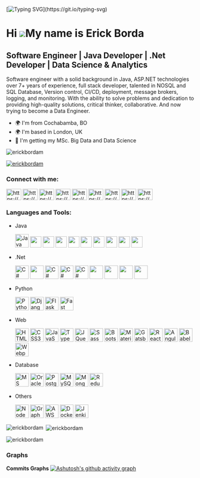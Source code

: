 [![Typing SVG](https://readme-typing-svg.demolab.com?font=Fira+Code&pause=1000&color=90FF9D&width=435&lines=Hello%2C+World!;Welcome!)](https://git.io/typing-svg)

Hi ![](https://user-images.githubusercontent.com/18350557/176309783-0785949b-9127-417c-8b55-ab5a4333674e.gif)My name is Erick Borda
===================================================================================================================================

Software Engineer | Java Developer | .Net Developer | Data Science & Analytics
------------------------------------------------------------------------------
Software engineer with a solid background in Java, ASP.NET technologies over 7+ years of experience, full stack developer, talented in NOSQL and SQL Database, Version control, CI/CD, deployment, message brokers, logging, and monitoring. With the ability to solve problems and dedication to providing high-quality solutions, critical thinker, collaborative. And now trying to become a Data Engineer.

* 🌍 I'm from Cochabamba, BO
* 🌍 I'm based in London, UK
* 🧠 I'm getting my MSc. Big Data and Data Science

<p align="left"> <img src="https://komarev.com/ghpvc/?username=erickbordam&label=Profile%20views&color=0e75b6&style=flat" alt="erickbordam" /> </p>

<p align="left"> <a href="https://github.com/ryo-ma/github-profile-trophy"><img src="https://github-profile-trophy.vercel.app/?username=erickbordam" alt="erickbordam" /></a> </p>

<h3 align="left">Connect with me:</h3>
<p align="left">
<a href="https://linkedin.com/in/erick-borda-06737ba4/" target="blank"><img align="center" src="https://raw.githubusercontent.com/rahuldkjain/github-profile-readme-generator/master/src/images/icons/Social/linked-in-alt.svg" alt="https://www.linkedin.com/in/erick-borda-06737ba4/" height="30" width="40" /></a>
<a href="https://stackoverflow.com/users/22200375/erick-alejandro-borda-mercado" target="blank"><img align="center" src="https://raw.githubusercontent.com/rahuldkjain/github-profile-readme-generator/master/src/images/icons/Social/stack-overflow.svg" alt="https://stackoverflow.com/users/22200375/erick-alejandro-borda-mercado" height="30" width="40" /></a>
<a href="https://kaggle.com/erickbordam" target="blank"><img align="center" src="https://raw.githubusercontent.com/rahuldkjain/github-profile-readme-generator/master/src/images/icons/Social/kaggle.svg" alt="https://www.kaggle.com/erickbordam" height="30" width="40" /></a>
<a href="https://www.codechef.com/users/erickalejandro" target="blank"><img align="center" src="https://cdn.jsdelivr.net/npm/simple-icons@3.1.0/icons/codechef.svg" alt="https://www.hackerrank.com/erick_alejandro2?hr_r=1" height="30" width="40" /></a>
<a href="https://www.hackerrank.com/erick_alejandro2?hr_r=1" target="blank"><img align="center" src="https://raw.githubusercontent.com/rahuldkjain/github-profile-readme-generator/master/src/images/icons/Social/hackerrank.svg" alt="https://www.hackerrank.com/erick_alejandro2?hr_r=1" height="30" width="40" /></a>
<a href="https://codeforces.com/profile/erick.borda.mercado" target="blank"><img align="center" src="https://raw.githubusercontent.com/rahuldkjain/github-profile-readme-generator/master/src/images/icons/Social/codeforces.svg" alt="https://codeforces.com/profile/erick.borda.mercado" height="30" width="40" /></a>
<a href="https://www.leetcode.com/user9263VF" target="blank"><img align="center" src="https://raw.githubusercontent.com/rahuldkjain/github-profile-readme-generator/master/src/images/icons/Social/leet-code.svg" alt="https://www.leetcode.com/user9263VF" height="30" width="40" /></a>
<a href="https://www.hackerearth.com/@erick.alejandro.borda.mercado" target="blank"><img align="center" src="https://raw.githubusercontent.com/rahuldkjain/github-profile-readme-generator/master/src/images/icons/Social/hackerearth.svg" alt="https://www.hackerearth.com/@erick.alejandro.borda.mercado" height="30" width="40" /></a>
<a href="https://www.topcoder.com/members/erick.borrda" target="blank"><img align="center" src="https://raw.githubusercontent.com/rahuldkjain/github-profile-readme-generator/master/src/images/icons/Social/topcoder.svg" alt="https://www.topcoder.com/members/erick.borrda" height="30" width="40" /></a>
</p>

<h3 align="left">Languages and Tools:</h3>
<ul>
<li>
  Java
  <p>
    <a href="https://www.oracle.com/java/" target="_blank" rel="noreferrer"><img src="https://raw.githubusercontent.com/danielcranney/readme-generator/main/public/icons/skills/java-colored.svg" width="36" height="36" alt="Java" /></a>
    <a href="https://spring.io/" target="_blank" rel="noreferrer"><img src="https://cdn.jsdelivr.net/gh/devicons/devicon/icons/spring/spring-original.svg" width="30" height="30" /></a>
    <a href="https://spring.io/projects/spring-boot" target="_blank" rel="noreferrer"><img src="https://spring.io/img/projects/spring-boot.svg" width="30" height="30" /></a>
    <a href="https://www.oracle.com/java/technologies/javaserverfaces.html" target="_blank" rel="noreferrer"><img src="https://avatars.githubusercontent.com/u/4238769?v=4" width="30" height="30" /></a>
    <a href="https://www.primefaces.org/" target="_blank" rel="noreferrer"><img src="https://i2.wp.com/www.primefaces.org/wp-content/uploads/2016/10/primeng_solidBlack.png?ssl=1" style="background: #ffffff" width="30" height="30" /></a>
    <a href="https://struts.apache.org/index.html" target="_blank" rel="noreferrer"><img src="https://cdn.icon-icons.com/icons2/2699/PNG/512/apache_struts_logo_icon_168600.png" width="30" height="30" /></a>
    <a href="https://hibernate.org/" target="_blank" rel="noreferrer"><img src="https://cdn.worldvectorlogo.com/logos/hibernate.svg"  width="30" height="30" /></a>
    <a href="https://www.jhipster.tech/" target="_blank" rel="noreferrer"><img src="https://www.jhipster.tech/images/logo/logo-jhipster.svg"  width="30" height="30" /></a>
    <a href="https://activemq.apache.org/" target="_blank" rel="noreferrer"><img src="https://cdn.icon-icons.com/icons2/2699/PNG/512/apache_activemq_logo_icon_170578.png"  width="30" height="30" /></a>
    <a href="https://kafka.apache.org/" target="_blank" rel="noreferrer"><img src="https://upload.wikimedia.org/wikipedia/commons/0/0a/Apache_kafka-icon.svg" width="30" height="30" /></a>
  </p>
</li>

<li>
  .Net
  <p>
    <a href="https://dotnet.microsoft.com/en-us/" target="_blank" rel="noreferrer"><img src="https://iconape.com/wp-content/png_logo_vector/microsoft-net-framework-logo.png" width="36" height="36" alt="C#" /></a>
    <a href="https://learn.microsoft.com/en-us/dotnet/core/introduction" target="_blank" rel="noreferrer"><img src="http://techxposer.com/wp-content/uploads/2018/07/net-core-logo-proposal-150x150.jpg" width="36" height="36"/></a>
    <a href="https://learn.microsoft.com/en-us/dotnet/csharp/" target="_blank" rel="noreferrer"><img src="https://raw.githubusercontent.com/danielcranney/readme-generator/main/public/icons/skills/csharp-colored.svg" width="36" height="36" alt="C#" /></a>
    <a href="https://learn.microsoft.com/en-us/aspnet/entity-framework" target="_blank" rel="noreferrer"><img src="https://static.gunnarpeipman.com/wp-content/uploads/2019/12/ef-core-featured.png.webp" width="36" height="36" alt="C#" /></a>
    <a href="https://learn.microsoft.com/en-us/dotnet/csharp/programming-guide/concepts/linq/" target="_blank" rel="noreferrer"><img src="http://dotnet-tutorials.net/Images/linq-logo.png" width="36" style="background: white" height="36" alt="C#" /></a>
    <a href="https://www.devexpress.com/" target="_blank" rel="noreferrer"><img src="https://www.devexpress.com/Content/TopBar/Logo.svg?w=122&h=29" width="36" height="36"/></a>
    <a href="https://www.telerik.com/" target="_blank" rel="noreferrer"><img src="https://avatars.githubusercontent.com/u/568561?s=48&v=4" width="36" height="36"/></a>
    <a href="https://nhibernate.info/" target="_blank" rel="noreferrer"><img src="https://s3.amazonaws.com/cloud.ohloh.net/attachments/33916/NhLogoWhite64_med.png" width="36" height="36"/></a>
    <a href="https://www.rabbitmq.com/" target="_blank" rel="noreferrer"><img src="https://i0.wp.com/blog.zenika.com/wp-content/uploads/2012/03/RabbitMQ-1.jpg?w=702&ssl=1" width="36" height="36"/></a>
  </p>
</li>

<li>
  Python
  <p>
    <a href="https://www.python.org/" target="_blank" rel="noreferrer"><img src="https://raw.githubusercontent.com/danielcranney/readme-generator/main/public/icons/skills/python-colored.svg" width="36" height="36" alt="Python" /></a>
    <a href="https://www.djangoproject.com/" target="_blank" rel="noreferrer"><img src="https://raw.githubusercontent.com/danielcranney/readme-generator/main/public/icons/skills/django-colored.svg" width="36" height="36" alt="Django" /></a>
    <a href="https://flask.palletsprojects.com/en/2.0.x/" target="_blank" rel="noreferrer"><img src="https://raw.githubusercontent.com/danielcranney/readme-generator/main/public/icons/skills/flask-colored.svg" width="36" height="36" alt="Flask" /></a>
    <a href="https://fastapi.tiangolo.com/" target="_blank" rel="noreferrer"><img src="https://raw.githubusercontent.com/danielcranney/readme-generator/main/public/icons/skills/fastapi-colored.svg" width="36" height="36" alt="Fast API" /></a>
  </p>
</li>

<li>
  Web
  <p>
    <a href="https://developer.mozilla.org/en-US/docs/Glossary/HTML5" target="_blank" rel="noreferrer"><img src="https://raw.githubusercontent.com/danielcranney/readme-generator/main/public/icons/skills/html5-colored.svg" width="36" height="36" alt="HTML5" /></a>
    <a href="https://www.w3.org/TR/CSS/#css" target="_blank" rel="noreferrer"><img src="https://raw.githubusercontent.com/danielcranney/readme-generator/main/public/icons/skills/css3-colored.svg" width="36" height="36" alt="CSS3" /></a>
    <a href="https://developer.mozilla.org/en-US/docs/Web/JavaScript" target="_blank" rel="noreferrer"><img src="https://raw.githubusercontent.com/danielcranney/readme-generator/main/public/icons/skills/javascript-colored.svg" width="36" height="36" alt="JavaScript" /></a>
    <a href="https://www.typescriptlang.org/" target="_blank" rel="noreferrer"><img src="https://raw.githubusercontent.com/danielcranney/readme-generator/main/public/icons/skills/typescript-colored.svg" width="36" height="36" alt="TypeScript" /></a>
    <a href="https://jquery.com/" target="_blank" rel="noreferrer"><img src="https://raw.githubusercontent.com/danielcranney/readme-generator/main/public/icons/skills/jquery-colored.svg" width="36" height="36" alt="JQuery" /></a>
    <a href="https://sass-lang.com/" target="_blank" rel="noreferrer"><img src="https://raw.githubusercontent.com/danielcranney/readme-generator/main/public/icons/skills/sass-colored.svg" width="36" height="36" alt="Sass" /></a>
    <a href="https://getbootstrap.com/" target="_blank" rel="noreferrer"><img src="https://raw.githubusercontent.com/danielcranney/readme-generator/main/public/icons/skills/bootstrap-colored.svg" width="36" height="36" alt="Bootstrap" /></a>
    <a href="https://mui.com/" target="_blank" rel="noreferrer"><img src="https://raw.githubusercontent.com/danielcranney/readme-generator/main/public/icons/skills/materialui-colored.svg" width="36" height="36" alt="Material UI" /></a>
    <a href="https://www.gatsbyjs.com/" target="_blank" rel="noreferrer"><img src="https://raw.githubusercontent.com/danielcranney/readme-generator/main/public/icons/skills/gatsby-colored.svg" width="36" height="36" alt="Gatsby" /></a>
    <a href="https://reactjs.org/" target="_blank" rel="noreferrer"><img src="https://raw.githubusercontent.com/danielcranney/readme-generator/main/public/icons/skills/react-colored.svg" width="36" height="36" alt="React" /></a>
    <a href="https://angular.io/" target="_blank" rel="noreferrer"><img src="https://raw.githubusercontent.com/danielcranney/readme-generator/main/public/icons/skills/angularjs-colored.svg" width="36" height="36" alt="Angular" /></a>
    <a href="https://babeljs.io/" target="_blank" rel="noreferrer"><img src="https://raw.githubusercontent.com/danielcranney/readme-generator/main/public/icons/skills/babel-colored.svg" width="36" height="36" alt="Babel" /></a>
    <a href="https://webpack.js.org/" target="_blank" rel="noreferrer"><img src="https://raw.githubusercontent.com/danielcranney/readme-generator/main/public/icons/skills/webpack-colored.svg" width="36" height="36" alt="Webpack" /></a>
  </p>
</li>
<li>
  Database
  <p>
    <a href="https://www.microsoft.com/en-gb/sql-server/" target="_blank" rel="noreferrer"><img src="https://upload.wikimedia.org/wikipedia/de/thumb/8/8c/Microsoft_SQL_Server_Logo.svg/1035px-Microsoft_SQL_Server_Logo.svg.png?20100429075711" width="36" height="36" alt="MS SQL" /></a>
    <a href="https://www.oracle.com/uk/index.html" target="_blank" rel="noreferrer"><img src="https://raw.githubusercontent.com/danielcranney/readme-generator/main/public/icons/skills/oracle-colored.svg" width="36" height="36" alt="Oracle" /></a>
    <a href="https://www.postgresql.org/" target="_blank" rel="noreferrer"><img src="https://raw.githubusercontent.com/danielcranney/readme-generator/main/public/icons/skills/postgresql-colored.svg" width="36" height="36" alt="PostgreSQL" /></a>
    <a href="https://www.mysql.com/" target="_blank" rel="noreferrer"><img src="https://raw.githubusercontent.com/danielcranney/readme-generator/main/public/icons/skills/mysql-colored.svg" width="36" height="36" alt="MySQL" /></a>
    <a href="https://www.mongodb.com/" target="_blank" rel="noreferrer"><img src="https://raw.githubusercontent.com/danielcranney/readme-generator/main/public/icons/skills/mongodb-colored.svg" width="36" height="36" alt="MongoDB" /></a>
    <a href="https://redux.js.org/" target="_blank" rel="noreferrer"><img src="https://raw.githubusercontent.com/danielcranney/readme-generator/main/public/icons/skills/redux-colored.svg" width="36" height="36" alt="Redux" /></a>
  </p>
</li>
<li>
  Others
  <p>
    <a href="https://nodejs.org/en/" target="_blank" rel="noreferrer"><img src="https://raw.githubusercontent.com/danielcranney/readme-generator/main/public/icons/skills/nodejs-colored.svg" width="36" height="36" alt="NodeJS" /></a>
    <a href="https://graphql.org/" target="_blank" rel="noreferrer"><img src="https://raw.githubusercontent.com/danielcranney/readme-generator/main/public/icons/skills/graphql-colored.svg" width="36" height="36" alt="GraphQL" /></a>
    <a href="https://aws.amazon.com/" target="_blank" rel="noreferrer"><img src="https://logos-world.net/wp-content/uploads/2021/08/Amazon-Web-Services-AWS-Logo-700x394.png" width="36" height="36" alt="AWS" /></a>
    <a href="https://www.docker.com/" target="_blank" rel="noreferrer"><img src="https://wazuh.com/uploads/2022/02/docker-post-icon.png" width="36" height="36" alt="Docker" /></a>
    <a href="https://www.jenkins.io/" target="_blank" rel="noreferrer"><img src="https://www.jenkins.io/images/logos/jenkins/256.png" width="36" height="36" alt="Jenkins" /></a>
  </p>
</li>
</ul>

<p><img align="left" src="https://github-readme-stats.vercel.app/api/top-langs?username=erickbordam&show_icons=true&locale=en&layout=compact" alt="erickbordam" /></p>

<p>&nbsp;<img align="center" src="https://github-readme-stats.vercel.app/api?username=erickbordam&show_icons=true&locale=en" alt="erickbordam" /></p>

<p><img align="center" src="https://github-readme-streak-stats.herokuapp.com/?user=erickbordam&" alt="erickbordam" /></p>

### Graphs
<b>Commits Graphs</b>
[![Ashutosh's github activity graph](https://github-readme-activity-graph.vercel.app/graph?username=erickbordam&bg_color=93b4ab&color=4d4c4d&line=7e7c7e&point=403d3d&area=true&hide_border=true)](https://github.com/ashutosh00710/github-readme-activity-graph)


